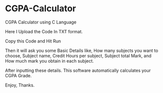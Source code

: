 # CGPA-Calculator
CGPA Calculator using C Language

Here I Upload the Code In TXT format.

Copy this Code and Hit Run

Then it will ask you some Basic Details like, How many subjects you want to choose, Subject name, Credit Hours per subject, Subject total Mark, and How much mark you obtain in each subject.

After inputting these details. This software automatically calculates your CGPA Grade.

Enjoy, Thanks.
